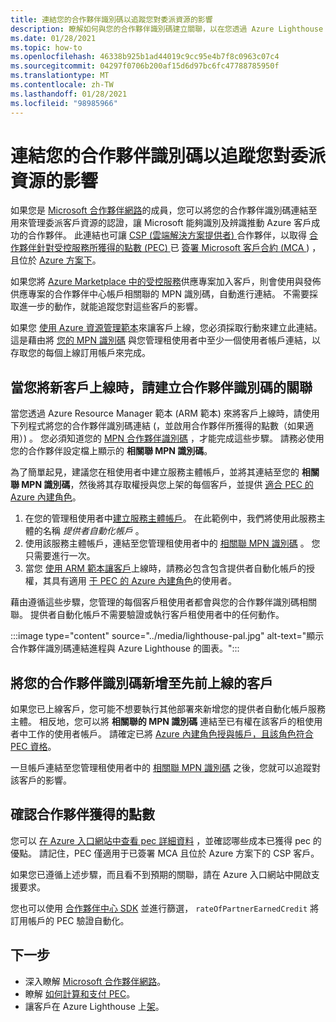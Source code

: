 ```yaml
---
title: 連結您的合作夥伴識別碼以追蹤您對委派資源的影響
description: 瞭解如何與您的合作夥伴識別碼建立關聯，以在您透過 Azure Lighthouse 管理的客戶資源上取得合作夥伴所獲得的點數 (PEC) 。
ms.date: 01/28/2021
ms.topic: how-to
ms.openlocfilehash: 46338b925b1ad44019c9cc95e4b7f8c0963c07c4
ms.sourcegitcommit: 04297f0706b200af15d6d97bc6fc47788785950f
ms.translationtype: MT
ms.contentlocale: zh-TW
ms.lasthandoff: 01/28/2021
ms.locfileid: "98985966"
---
```

# <a name="link-your-partner-id-to-track-your-impact-on-delegated-resources"></a>連結您的合作夥伴識別碼以追蹤您對委派資源的影響 

如果您是 [Microsoft 合作夥伴網路](https://partner.microsoft.com/)的成員，您可以將您的合作夥伴識別碼連結至用來管理委派客戶資源的認證，讓 Microsoft 能夠識別及辨識推動 Azure 客戶成功的合作夥伴。 此連結也可讓 [CSP (雲端解決方案提供者) ](/partner-center/csp-overview) 合作夥伴，以取得 [合作夥伴針對受控服務所獲得的點數 (PEC) ](/partner-center/partner-earned-credit) 已 [簽署 Microsoft 客戶合約 (MCA ](/partner-center/confirm-customer-agreement)) ，且位於 [Azure 方案下](/partner-center/azure-plan-get-started)。

如果您將 [Azure Marketplace 中的受控服務](publish-managed-services-offers.md)供應專案加入客戶，則會使用與發佈供應專案的合作夥伴中心帳戶相關聯的 MPN 識別碼，自動進行連結。 不需要採取進一步的動作，就能追蹤您對這些客戶的影響。

如果您 [使用 Azure 資源管理範本](onboard-customer.md)來讓客戶上線，您必須採取行動來建立此連結。 這是藉由將 [您的 MPN 識別碼](../../cost-management-billing/manage/link-partner-id.md) 與您管理租使用者中至少一個使用者帳戶連結，以存取您的每個上線訂用帳戶來完成。

## <a name="associate-your-partner-id-when-you-onboard-new-customers"></a>當您將新客戶上線時，請建立合作夥伴識別碼的關聯

當您透過 Azure Resource Manager 範本 (ARM 範本) 來將客戶上線時，請使用下列程式將您的合作夥伴識別碼連結 (，並啟用合作夥伴所獲得的點數（如果適用）) 。 您必須知道您的 [MPN 合作夥伴識別碼](/partner-center/partner-center-account-setup#locate-your-mpn-id) ，才能完成這些步驟。 請務必使用您的合作夥伴設定檔上顯示的 **相關聯 MPN 識別碼**。

為了簡單起見，建議您在租使用者中建立服務主體帳戶，並將其連結至您的 **相關聯 MPN 識別碼**，然後將其存取權授與您上架的每個客戶，並提供 [適合 PEC 的 Azure 內建角色](/partner-center/azure-roles-perms-pec)。

1. 在您的管理租使用者中[建立服務主體帳戶](../../active-directory/develop/howto-authenticate-service-principal-powershell.md)。 在此範例中，我們將使用此服務主體的名稱 *提供者自動化帳戶* 。
1. 使用該服務主體帳戶，連結至您管理租使用者中的 [相關聯 MPN 識別碼](../../cost-management-billing/manage/link-partner-id.md#link-to-a-partner-id) 。 您只需要進行一次。
1. 當您 [使用 ARM 範本讓客戶](onboard-customer.md)上線時，請務必包含包含提供者自動化帳戶的授權，其具有適用 [于 PEC 的 Azure 內建角色](/partner-center/azure-roles-perms-pec)的使用者。

藉由遵循這些步驟，您管理的每個客戶租使用者都會與您的合作夥伴識別碼相關聯。 提供者自動化帳戶不需要驗證或執行客戶租使用者中的任何動作。

:::image type="content" source="../media/lighthouse-pal.jpg" alt-text="顯示合作夥伴識別碼連結進程與 Azure Lighthouse 的圖表。":::

## <a name="add-your-partner-id-to-previously-onboarded-customers"></a>將您的合作夥伴識別碼新增至先前上線的客戶

如果您已上線客戶，您可能不想要執行其他部署來新增您的提供者自動化帳戶服務主體。 相反地，您可以將 **相關聯的 MPN 識別碼** 連結至已有權在該客戶的租使用者中工作的使用者帳戶。 請確定已將 [Azure 內建角色授與帳戶，且該角色符合 PEC 資格](/partner-center/azure-roles-perms-pec)。

一旦帳戶連結至您管理租使用者中的 [相關聯 MPN 識別碼](../../cost-management-billing/manage/link-partner-id.md#link-to-a-partner-id) 之後，您就可以追蹤對該客戶的影響。

## <a name="confirm-partner-earned-credit"></a>確認合作夥伴獲得的點數

您可以 [在 Azure 入口網站中查看 pec 詳細資料](/partner-center/partner-earned-credit-explanation#azure-cost-management) ，並確認哪些成本已獲得 pec 的優點。 請記住，PEC 僅適用于已簽署 MCA 且位於 Azure 方案下的 CSP 客戶。

如果您已遵循上述步驟，而且看不到預期的關聯，請在 Azure 入口網站中開啟支援要求。

您也可以使用 [合作夥伴中心 SDK](/partner-center/develop/get-invoice-unbilled-consumption-lineitems) 並進行篩選， `rateOfPartnerEarnedCredit` 將訂用帳戶的 PEC 驗證自動化。

## <a name="next-steps"></a>下一步

- 深入瞭解 [Microsoft 合作夥伴網路](/partner-center/mpn-overview)。
- 瞭解 [如何計算和支付 PEC](/partner-center/partner-earned-credit-explanation)。
- 讓客戶在 Azure Lighthouse 上[架](onboard-customer.md)。